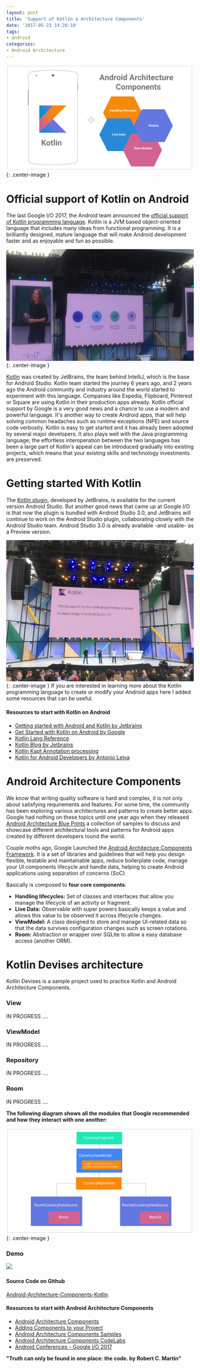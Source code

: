 ```yaml
---
layout: post
title: 'Support of Kotlin & Architecture Components'
date: '2017-05-23 14:28:10'
tags:
- android
categories:
- Android Architecture
---
```


![kotlin-arch](/content/images/2017/5/kotlin-arch.png){: .center-image }

# Official support of Kotlin on Android

The last Google I/O 2017, the Android team announced the [official support of Kotlin programming language](https://developer.android.com/kotlin/index.html). Kotlin is a JVM based object-oriented language that includes many ideas from functional programming. It is a brilliantly designed, mature language that will make Android development faster and as enjoyable and fun as possible.

![kotlin-annunce](https://raw.githubusercontent.com/erikcaffrey/erikcaffrey.github.io/775e33add7e712a474f12b5e88ec6f52fd21591f/content/images/2017/5/kotlin_annunce.jpg){: .center-image }

[Kotlin](https://kotlinlang.org/) was created by JetBrains, the team behind IntelliJ, which is the base for Android Studio. Kotlin team started the journey 6 years ago, and 2 years ago the Android community and industry around the world started to experiment with this language. Companies like Expedia, Flipboard, Pinterest or Square are using Kotlin in their production apps already. Kotlin official support by Google is a very good news and a chance to use a modern and powerful language. It's another way to create Android apps, that will help solving common headaches such as runtime exceptions (NPE) and source code verbosity. Kotlin is easy to get started and it has already been adopted by several major developers. It also plays well with the Java programming language; the effortless interoperation between the two languages has been a large part of Kotlin's appeal can be introduced gradually into existing projects, which means that your existing skills and technology investments are preserved.

# Getting started With Kotlin

The [Kotlin plugin](https://plugins.jetbrains.com/plugin/6954-kotlin), developed by JetBrains, is available for the current version Android Studio. But another good news that came up at Google I/O is that now the plugin is bundled with Android Studio 3.0, and JetBrains will continue to work on the Android Studio plugin, collaborating closely with the Android Studio team. Android Studio 3.0 is already available -and usable- as a Preview version.

![kotlin-annunce](https://raw.githubusercontent.com/erikcaffrey/erikcaffrey.github.io/master/content/images/2017/5/kotlin_support.jpg){: .center-image }
If you are interested in learning more about the Kotlin programming language to create or modify your Android apps here I added some resources that can be useful.

#### Resources to start with Kotlin on Android

* [Getting started with Android and Kotlin by Jetbrains](https://kotlinlang.org/docs/tutorials/kotlin-android.html)
* [Get Started with Kotlin on Android by Google](https://developer.android.com/kotlin/get-started.html)
* [Kotlin Lang Reference](https://kotlinlang.org/docs/reference/)
* [Kotlin Blog by Jetbrains](https://blog.jetbrains.com/kotlin/)
* [Kotlin Kapt Annotation processing](https://kotlinlang.org/docs/reference/kapt.html)
* [Kotlin for Android Developers by Antonio Leiva](https://antonioleiva.com/kotlin-android-developers-book/)

# Android Architecture Components

We know that writing quality software is hard and complex, it is not only about satisfying requirements and features. For some time, the community has been exploring various architectures and patterns to create better apps. Google had nothing on these topics until one year ago when they released [Android Architecture Blue Prints](https://github.com/googlesamples/android-architecture) a collection of samples to discuss and showcase different architectural tools and patterns for Android apps created by different developers round the world.

Couple moths ago, Google Launched the [Android Architecture Components Framework](https://developer.android.com/topic/libraries/architecture/index.html). It is a set of libraries and guidelines that will help you design flexible, testable and maintainable apps, reduce boilerplate code, manage your UI components lifecycle and handle data, helping to create Android applications using separation of concerns (SoC).

Basically is composed to **four core components**:

* **Handling lifecycles:** Set of classes and interfaces that allow you manage the lifecycle of an activity or fragment.
* **Live Data:** Observable with super powers basically keeps a value and allows this value to be observed it across lifecycle changes.
* **ViewModel:** A class designed to store and manage UI-related data so that the data survives configuration changes such as screen rotations.
* **Room:** Abstraction or wrapper over SQLite to allow a easy database access (another ORM).

# Kotlin Devises architecture

Kotlin Devises is a sample project used to practice Kotlin and Android Architecture Components.

### View

 IN PROGRESS ....

### ViewModel

 IN PROGRESS ....

### Repository

 IN PROGRESS ....

### Room

 IN PROGRESS ....


**The following diagram shows all the modules that Google recommended and how they interact with one another:**

![kotlin-arch](/content/images/2017/5/currency-arch.png){: .center-image }

### Demo
![](https://raw.githubusercontent.com/erikcaffrey/Android-Architecture-Components-Kotlin/master/art/demo.png)

#### Source Code on Github
[Android-Architecture-Components-Kotlin](https://github.com/erikcaffrey/Android-Architecture-Components-Kotlin).


#### Resources to start with Android Architecture Components

* [Android Architecture Components](https://developer.android.com/topic/libraries/architecture/index.html)
* [Adding Components to your Project](https://developer.android.com/topic/libraries/architecture/adding-components.html)
* [Android Architecture Components Samples](https://github.com/googlesamples/android-architecture-components)
* [Android Architecture Components CodeLabs](https://codelabs.developers.google.com/?cat=Android)
* [Android Conferences - Google I/O 2017](https://www.youtube.com/results?search_query=google+I%2FO+android+components)

**"Truth can only be found in one place: the code. by Robert C. Martin"**
